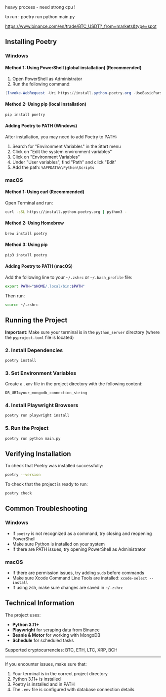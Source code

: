 heavy process - need strong cpu !

to run : poetry run python main.py

https://www.binance.com/en/trade/BTC_USDT?_from=markets&type=spot

## Installing Poetry

### Windows

#### Method 1: Using PowerShell (global installation) (Recommended)

1. Open PowerShell as Administrator
2. Run the following command:

```powershell
(Invoke-WebRequest -Uri https://install.python-poetry.org -UseBasicParsing).Content | py -
```

#### Method 2: Using pip (local installation)

```powershell
pip install poetry
```

#### Adding Poetry to PATH (Windows)

After installation, you may need to add Poetry to PATH:

1. Search for "Environment Variables" in the Start menu
2. Click on "Edit the system environment variables"
3. Click on "Environment Variables"
4. Under "User variables", find "Path" and click "Edit"
5. Add the path: `%APPDATA%\Python\Scripts`

### macOS

#### Method 1: Using curl (Recommended)

Open Terminal and run:

```bash
curl -sSL https://install.python-poetry.org | python3 -
```

#### Method 2: Using Homebrew

```bash
brew install poetry
```

#### Method 3: Using pip

```bash
pip3 install poetry
```

#### Adding Poetry to PATH (macOS)

Add the following line to your `~/.zshrc` or `~/.bash_profile` file:

```bash
export PATH="$HOME/.local/bin:$PATH"
```

Then run:

```bash
source ~/.zshrc
```

## Running the Project

**Important**: Make sure your terminal is in the `python_server` directory (where the `pyproject.toml` file is located)

### 2. Install Dependencies

```bash
poetry install
```

### 3. Set Environment Variables

Create a `.env` file in the project directory with the following content:

```
DB_URI=your_mongodb_connection_string
```

### 4. Install Playwright Browsers

```bash
poetry run playwright install
```

### 5. Run the Project

```bash
poetry run python main.py
```

## Verifying Installation

To check that Poetry was installed successfully:

```bash
poetry --version
```

To check that the project is ready to run:

```bash
poetry check
```

## Common Troubleshooting

### Windows

- If `poetry` is not recognized as a command, try closing and reopening PowerShell
- Make sure Python is installed on your system
- If there are PATH issues, try opening PowerShell as Administrator

### macOS

- If there are permission issues, try adding `sudo` before commands
- Make sure Xcode Command Line Tools are installed: `xcode-select --install`
- If using zsh, make sure changes are saved in `~/.zshrc`

## Technical Information

The project uses:

- **Python 3.11+**
- **Playwright** for scraping data from Binance
- **Beanie & Motor** for working with MongoDB
- **Schedule** for scheduled tasks

Supported cryptocurrencies: BTC, ETH, LTC, XRP, BCH

---

If you encounter issues, make sure that:

1. Your terminal is in the correct project directory
2. Python 3.11+ is installed
3. Poetry is installed and in PATH
4. The `.env` file is configured with database connection details
